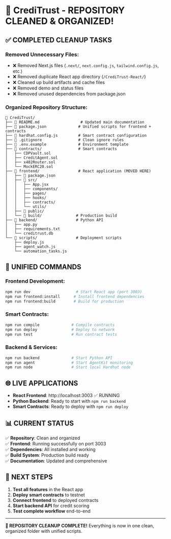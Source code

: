 # 🎉 CrediTrust - REPOSITORY CLEANED & ORGANIZED! 

## ✅ **COMPLETED CLEANUP TASKS**

### **Removed Unnecessary Files:**
- ❌ Removed Next.js files (`.next/`, `next.config.js`, `tailwind.config.js`, etc.)
- ❌ Removed duplicate React app directory (`/CrediTrust-React/`)
- ❌ Cleaned up build artifacts and cache files
- ❌ Removed demo and status files
- ❌ Removed unused dependencies from package.json

### **Organized Repository Structure:**
```
📁 CrediTrust/
├── 📄 README.md                  # Updated main documentation
├── 📄 package.json              # Unified scripts for frontend + contracts
├── 📄 hardhat.config.js         # Smart contract configuration
├── 📄 .gitignore                # Clean ignore rules
├── 📄 .env.example              # Environment template
├── 📁 contracts/                # Smart contracts
│   ├── CDPVault.sol
│   ├── CreditAgent.sol
│   ├── x402Router.sol
│   └── MockERC20.sol
├── 📁 frontend/                 # React application (MOVED HERE)
│   ├── 📄 package.json
│   ├── 📁 src/
│   │   ├── App.jsx
│   │   ├── components/
│   │   ├── pages/
│   │   ├── hooks/
│   │   ├── contracts/
│   │   └── utils/
│   ├── 📁 public/
│   └── 📁 build/               # Production build
├── 📁 backend/                 # Python API
│   ├── app.py
│   ├── requirements.txt
│   └── creditrust.db
└── 📁 scripts/                 # Deployment scripts
    ├── deploy.js
    ├── agent_watch.js
    └── automation_tasks.js
```

## 🚀 **UNIFIED COMMANDS**

### **Frontend Development:**
```bash
npm run dev                    # Start React app (port 3003)
npm run frontend:install      # Install frontend dependencies
npm run frontend:build        # Build for production
```

### **Smart Contracts:**
```bash
npm run compile              # Compile contracts
npm run deploy               # Deploy to network
npm run test                 # Run contract tests
```

### **Backend & Services:**
```bash
npm run backend              # Start Python API
npm run agent                # Start AgentKit monitoring
npm run node                 # Start local Hardhat node
```

## 🌐 **LIVE APPLICATIONS**

- **React Frontend**: http://localhost:3003 ✅ RUNNING
- **Python Backend**: Ready to start with `npm run backend`
- **Smart Contracts**: Ready to deploy with `npm run deploy`

## 📊 **CURRENT STATUS**

✅ **Repository**: Clean and organized  
✅ **Frontend**: Running successfully on port 3003  
✅ **Dependencies**: All installed and working  
✅ **Build System**: Production build ready  
✅ **Documentation**: Updated and comprehensive  

## 🎯 **NEXT STEPS**

1. **Test all features** in the React app
2. **Deploy smart contracts** to testnet
3. **Connect frontend** to deployed contracts
4. **Start backend API** for credit scoring
5. **Test complete workflow** end-to-end

---

**🎉 REPOSITORY CLEANUP COMPLETE!** 
Everything is now in one clean, organized folder with unified scripts.

